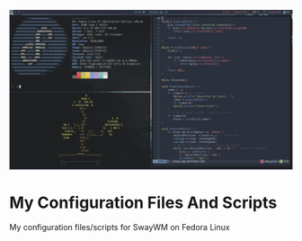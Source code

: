 ![Screenshot](desktop-screenshot.png?raw=true "Screenshot Of My Desktop")
# My Configuration Files And Scripts
My configuration files/scripts for SwayWM on Fedora Linux
